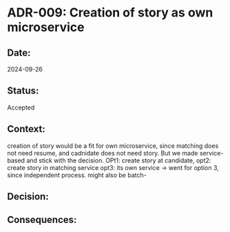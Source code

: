 # ADR-009: Creation of story as own microservice

## Date:
2024-09-26

## Status:
Accepted

## Context:
creation of story would be a fit for own microservice, since matching does not need resume, and cadnidate does not need story. But we made service-based and stick with the decision. OPt1: create story at candidate, opt2: create story in matching service opt3: its own service → went for option 3, since independent process. might also be batch-

## Decision:

## Consequences:
